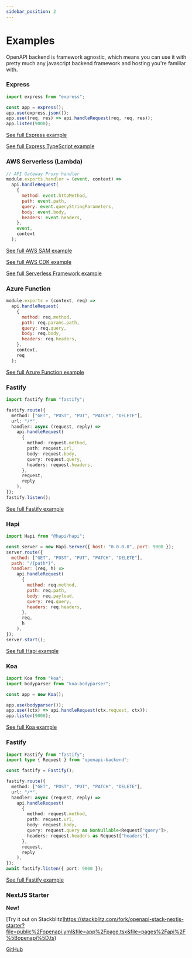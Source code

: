 ```yaml
---
sidebar_position: 2
---
```


# Examples

OpenAPI backend is framework agnostic, which means you can use it with pretty much any javascript backend framework and hosting you're familiar with.

### Express

```javascript
import express from "express";

const app = express();
app.use(express.json());
app.use((req, res) => api.handleRequest(req, req, res));
app.listen(9000);
```

[See full Express example](https://github.com/anttiviljami/openapi-backend/tree/master/examples/express)

[See full Express TypeScript example](https://github.com/anttiviljami/openapi-backend/tree/master/examples/express-typescript)

### AWS Serverless (Lambda)

```javascript
// API Gateway Proxy handler
module.exports.handler = (event, context) =>
  api.handleRequest(
    {
      method: event.httpMethod,
      path: event.path,
      query: event.queryStringParameters,
      body: event.body,
      headers: event.headers,
    },
    event,
    context
  );
```

[See full AWS SAM example](https://github.com/anttiviljami/openapi-backend/tree/master/examples/aws-sam)

[See full AWS CDK example](https://github.com/anttiviljami/openapi-backend/tree/master/examples/aws-cdk)

[See full Serverless Framework example](https://github.com/anttiviljami/openapi-backend/tree/master/examples/serverless-framework)

### Azure Function

```javascript
module.exports = (context, req) =>
  api.handleRequest(
    {
      method: req.method,
      path: req.params.path,
      query: req.query,
      body: req.body,
      headers: req.headers,
    },
    context,
    req
  );
```

[See full Azure Function example](https://github.com/anttiviljami/openapi-backend/tree/master/examples/azure-function)

### Fastify

```ts
import fastify from "fastify";

fastify.route({
  method: ["GET", "POST", "PUT", "PATCH", "DELETE"],
  url: "/*",
  handler: async (request, reply) =>
    api.handleRequest(
      {
        method: request.method,
        path: request.url,
        body: request.body,
        query: request.query,
        headers: request.headers,
      },
      request,
      reply
    ),
});
fastify.listen();
```

[See full Fastify example](https://github.com/anttiviljami/openapi-backend/tree/master/examples/fastify)

### Hapi

```javascript
import Hapi from "@hapi/hapi";

const server = new Hapi.Server({ host: "0.0.0.0", port: 9000 });
server.route({
  method: ["GET", "POST", "PUT", "PATCH", "DELETE"],
  path: "/{path*}",
  handler: (req, h) =>
    api.handleRequest(
      {
        method: req.method,
        path: req.path,
        body: req.payload,
        query: req.query,
        headers: req.headers,
      },
      req,
      h
    ),
});
server.start();
```

[See full Hapi example](https://github.com/anttiviljami/openapi-backend/tree/master/examples/hapi-typescript)

### Koa

```javascript
import Koa from "koa";
import bodyparser from "koa-bodyparser";

const app = new Koa();

app.use(bodyparser());
app.use((ctx) => api.handleRequest(ctx.request, ctx));
app.listen(9000);
```

[See full Koa example](https://github.com/anttiviljami/openapi-backend/tree/master/examples/koa)

### Fastify

```typescript
import Fastify from "fastify";
import type { Request } from "openapi-backend";

const fastify = Fastify();

fastify.route({
  method: ["GET", "POST", "PUT", "PATCH", "DELETE"],
  url: "/*",
  handler: async (request, reply) =>
    api.handleRequest(
      {
        method: request.method,
        path: request.url,
        body: request.body,
        query: request.query as NonNullable<Request["query"]>,
        headers: request.headers as Request["headers"],
      },
      request,
      reply
    ),
});
await fastify.listen({ port: 9000 });
```

[See full Fastify example](https://github.com/anttiviljami/openapi-backend/tree/master/examples/fastify)

### NextJS Starter

**New!**

[Try it out on Stackblitz]https://stackblitz.com/fork/openapi-stack-nextjs-starter?file=public%2Fopenapi.yml&file=app%2Fpage.tsx&file=pages%2Fapi%2F%5Bopenapi%5D.ts)

[GitHub](https://github.com/anttiviljami/openapi-stack-nextjs-starter)
